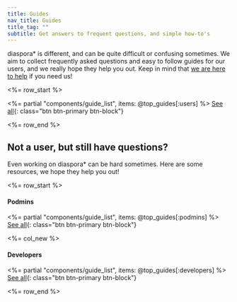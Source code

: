 ```yaml
---
title: Guides
nav_title: Guides
title_tag: ""
subtitle: Get answers to frequent questions, and simple how-to's
---
```


diaspora\* is different, and can be quite difficult or confusing sometimes. We aim to collect frequently asked questions and easy to follow guides for our users, and we really hope they help you out. Keep in mind that [we are here to help][get-help] if you need us!

<%= row_start %>

<%= partial "components/guide_list", items: @top_guides[:users] %>
[See all](<%= url_to("guides", "users") %>){: class="btn btn-primary btn-block"}

<%= row_end %>

## Not a user, but still have questions?

Even working on diaspora\* can be hard sometimes. Here are some resources, we hope they help you out!

<%= row_start %>

#### Podmins

<%= partial "components/guide_list", items: @top_guides[:podmins] %>
[See all](<%= url_to("guides", "podmins") %>){: class="btn btn-primary btn-block"}

<%= col_new %>

#### Developers

<%= partial "components/guide_list", items: @top_guides[:developers] %>
[See all](<%= url_to("guides", "developers") %>){: class="btn btn-primary btn-block"}

<%= row_end %>

[get-help]: <%= url_to("site", "get_help") %>
